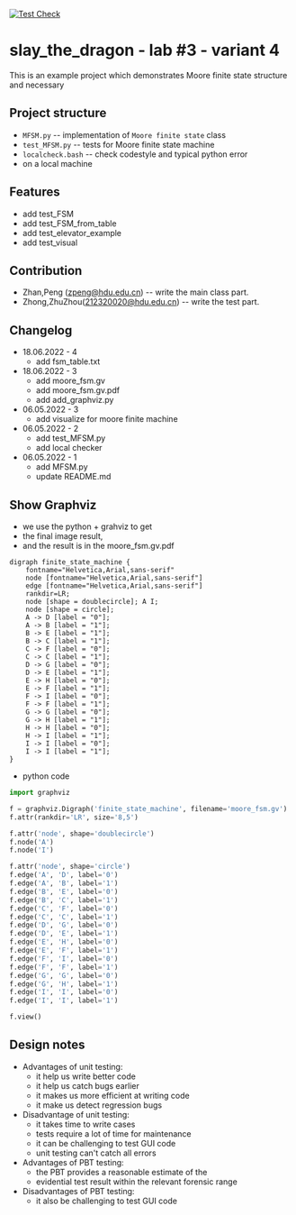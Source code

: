 [![Test Check](https://github.com/zpeng2022/edu-cpo-lab3-zpeng/actions/workflows/check.yml/badge.svg)](https://github.com/zpeng2022/edu-cpo-lab3-zpeng/actions/workflows/check.yml)

# slay_the_dragon - lab #3 - variant 4

This is an example project which demonstrates Moore finite state structure and necessary

## Project structure

- `MFSM.py` -- implementation of `Moore finite state` class
- `test_MFSM.py` -- tests for Moore finite state machine
- `localcheck.bash` -- check codestyle and typical python error
- on a local machine

## Features

- add test_FSM
- add test_FSM_from_table
- add test_elevator_example
- add test_visual

## Contribution

- Zhan,Peng (zpeng@hdu.edu.cn) -- write the main class part.
- Zhong,ZhuZhou(212320020@hdu.edu.cn) -- write the test part.

## Changelog

- 18.06.2022 - 4
  - add fsm_table.txt
- 18.06.2022 - 3
  - add moore_fsm.gv
  - add moore_fsm.gv.pdf
  - add add_graphviz.py
- 06.05.2022 - 3
  - add visualize for moore finite machine
- 06.05.2022 - 2
  - add test_MFSM.py
  - add local checker
- 06.05.2022 - 1
  - add MFSM.py
  - update README.md

## Show Graphviz

- we use the python + grahviz to get
- the final image result,
- and the result is in the moore_fsm.gv.pdf

```graphviz
digraph finite_state_machine {
    fontname="Helvetica,Arial,sans-serif"
    node [fontname="Helvetica,Arial,sans-serif"]
    edge [fontname="Helvetica,Arial,sans-serif"]
    rankdir=LR;
    node [shape = doublecircle]; A I;
    node [shape = circle];
    A -> D [label = "0"];
    A -> B [label = "1"];
    B -> E [label = "1"];
    B -> C [label = "1"];
    C -> F [label = "0"];
    C -> C [label = "1"];
    D -> G [label = "0"];
    D -> E [label = "1"];
    E -> H [label = "0"];
    E -> F [label = "1"];
    F -> I [label = "0"];
    F -> F [label = "1"];
    G -> G [label = "0"];
    G -> H [label = "1"];
    H -> H [label = "0"];
    H -> I [label = "1"];
    I -> I [label = "0"];
    I -> I [label = "1"];
}
```

- python code

```python
import graphviz

f = graphviz.Digraph('finite_state_machine', filename='moore_fsm.gv')
f.attr(rankdir='LR', size='8,5')

f.attr('node', shape='doublecircle')
f.node('A')
f.node('I')

f.attr('node', shape='circle')
f.edge('A', 'D', label='0')
f.edge('A', 'B', label='1')
f.edge('B', 'E', label='0')
f.edge('B', 'C', label='1')
f.edge('C', 'F', label='0')
f.edge('C', 'C', label='1')
f.edge('D', 'G', label='0')
f.edge('D', 'E', label='1')
f.edge('E', 'H', label='0')
f.edge('E', 'F', label='1')
f.edge('F', 'I', label='0')
f.edge('F', 'F', label='1')
f.edge('G', 'G', label='0')
f.edge('G', 'H', label='1')
f.edge('I', 'I', label='0')
f.edge('I', 'I', label='1')

f.view()
```

## Design notes

- Advantages of unit testing:
  - it help us write better code
  - it help us catch bugs earlier
  - it makes us more efficient at writing code
  - it make us detect regression bugs
- Disadvantage of unit testing:
  - it takes time to write cases
  - tests require a lot of time for maintenance
  - it can be challenging to test GUI code
  - unit testing can't catch all errors
- Advantages of PBT testing:
  - the PBT provides a reasonable estimate of the
  - evidential test result within the relevant forensic range
- Disadvantages of PBT testing:
  - it also be challenging to test GUI code
